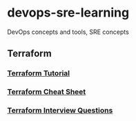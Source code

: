 # devops-sre-learning
DevOps concepts and tools, SRE concepts

## Terraform

### [Terraform Tutorial](https://github.com/srirymec/terraform-learning/blob/main/README.md)
### [Terraform Cheat Sheet](https://github.com/srirymec/terraform-learning/blob/main/Terraform%20Cheat%20sheet.md)
### [Terraform Interview Questions](https://github.com/srirymec/terraform-learning/blob/main/Terraform%20Interview%20Questsions.md)
